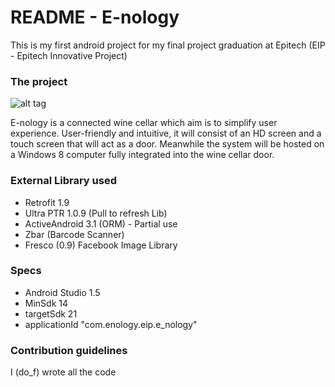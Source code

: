 # README - E-nology #

This is my first android project for my final project graduation at Epitech (EIP - Epitech Innovative Project)

### The project ###

![alt tag](http://eip.epitech.eu/2016/enology/images/ic_launcher.png)

E-nology is a connected wine cellar which aim is to simplify user experience. User-friendly and
intuitive, it will consist of an HD screen and a touch screen that will act as a door. Meanwhile the
system will be hosted on a Windows 8 computer fully integrated into the wine cellar door.

### External Library used ###

* Retrofit 1.9
* Ultra PTR 1.0.9 (Pull to refresh Lib)
* ActiveAndroid 3.1 (ORM) - Partial use
* Zbar (Barcode Scanner)
* Fresco (0.9) Facebook Image Library

### Specs ###

* Android Studio 1.5
* MinSdk 14
* targetSdk 21
* applicationId "com.enology.eip.e_nology"

### Contribution guidelines ###

I (do_f) wrote all the code
